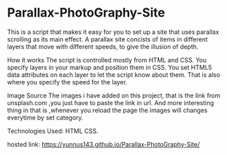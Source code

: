 # Parallax-PhotoGraphy-Site
This is a script that makes it easy for you to set up a site that uses parallax scrolling as its main effect. A parallax site concists of items in different layers that move with different speeds, to give the illusion of depth.

How it works
The script is controlled mostly from HTML and CSS. You specify layers in your markup and position them in CSS. You set HTML5 data attributes on each layer to let the script know about them. That is also where you specify the speed for the layer.

Image Source
The images i have added on this project, that is the link from unsplash.com ,you just have to paste the link in url. And more interesting thing in that is ,whenever you reload the page the images will changes everytime by set category.

Technologies Used: HTML CSS.

hosted link: https://yunnus143.github.io/Parallax-PhotoGraphy-Site/
